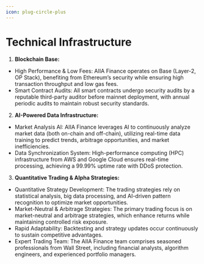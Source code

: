 ```yaml
---
icon: plug-circle-plus
---
```


# Technical Infrastructure

1. **Blockchain Base:**

* High Performance & Low Fees: AIIA Finance operates on Base (Layer-2, OP Stack), benefiting from Ethereum’s security while ensuring high transaction throughput and low gas fees.
* Smart Contract Audits: All smart contracts undergo security audits by a reputable third-party auditor before mainnet deployment, with annual periodic audits to maintain robust security standards.

2. **AI-Powered Data Infrastructure:**

* Market Analysis AI: AIIA Finance leverages AI to continuously analyze market data (both on-chain and off-chain), utilizing real-time data training to predict trends, arbitrage opportunities, and market inefficiencies.
* Data Synchronization System: High-performance computing (HPC) infrastructure from AWS and Google Cloud ensures real-time processing, achieving a 99.99% uptime rate with DDoS protection.

3. **Quantitative Trading & Alpha Strategies:**

* Quantitative Strategy Development: The trading strategies rely on statistical analysis, big data processing, and AI-driven pattern recognition to optimize market opportunities.
* Market-Neutral & Arbitrage Strategies: The primary trading focus is on market-neutral and arbitrage strategies, which enhance returns while maintaining controlled risk exposure.
* Rapid Adaptability: Backtesting and strategy updates occur continuously to sustain competitive advantages.
* Expert Trading Team: The AIIA Finance team comprises seasoned professionals from Wall Street, including financial analysts, algorithm engineers, and experienced portfolio managers.
